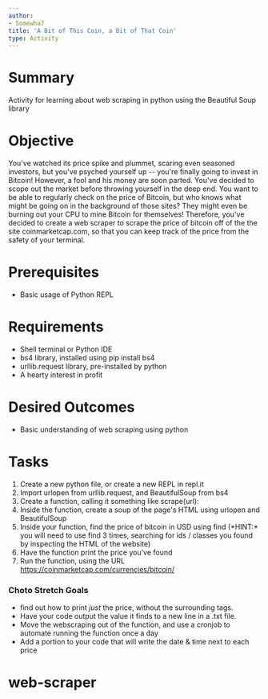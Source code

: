 ```yaml
---
author:
- Somewha7
title: 'A Bit of This Coin, a Bit of That Coin'
type: Activity
---
```


Summary
=======

Activity for learning about web scraping in python using the Beautiful Soup library

Objective
=========

You've watched its price spike and plummet, scaring even seasoned investors, but you've psyched yourself up -- you're finally going to invest in Bitcoin! However, a fool and his money are soon parted. You've decided to scope out the market before throwing yourself in the deep end. You want to be able to regularly check on the price of Bitcoin, but who knows what might be going on in the background of those sites? They might even be burning out your CPU to mine Bitcoin for themselves! Therefore, you've decided to create a web scraper to scrape the price of bitcoin off of the the site coinmarketcap.com, so that you can keep track of the price from the safety of your terminal.

Prerequisites
=============

-   Basic usage of Python REPL


Requirements
============

-   Shell terminal or Python IDE
-   bs4 library, installed using pip install bs4
-   urllib.request library, pre-installed by python
-   A hearty interest in profit

Desired Outcomes
================

-   Basic understanding of web scraping using python

Tasks
=====

1.   Create a new python file, or create a new REPL in repl.it
2.   Import urlopen from urllib.request, and BeautifulSoup from bs4
3.   Create a function, calling it something like scrape(url):
4.   Inside the function, create a soup of the page's HTML using urlopen and BeautifulSoup
5.   Inside your function, find the price of bitcoin in USD using find (\*HINT:* you will need to use find 3 times, searching for ids / classes you found by inspecting the HTML of the website)
6.   Have the function print the price you've found
7.   Run the function, using the URL https://coinmarketcap.com/currencies/bitcoin/

### Choto Stretch Goals
-   find out how to print *just* the price, without the surrounding tags.
-   Have your code output the value it finds to a new line in a .txt file.
-   Move the webscraping out of the function, and use a cronjob to automate running the function once a day
-   Add a portion to your code that will write the date & time next to each price
# web-scraper

